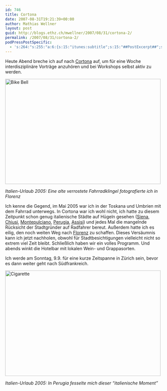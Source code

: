 ```yaml
---
id: 746
title: Cortona
date: 2007-08-31T19:21:39+00:00
author: Mathias Wellner
layout: post
guid: http://blogs.ethz.ch/mwellner/2007/08/31/cortona-2/
permalink: /2007/08/31/cortona-2/
podPressPostSpecific:
  - 's:264:"s:255:"a:6:{s:15:"itunes:subtitle";s:15:"##PostExcerpt##";s:14:"itunes:summary";s:15:"##PostExcerpt##";s:15:"itunes:keywords";s:17:"##WordPressCats##";s:13:"itunes:author";s:10:"##Global##";s:15:"itunes:explicit";s:7:"Default";s:12:"itunes:block";s:7:"Default";}";";'
---
```

Heute Abend breche ich auf nach [Cortona](http://de.wikipedia.org/wiki/Cortona) auf, um für eine Woche interdisziplinäre Vorträge anzuhören und bei Workshops selbst aktiv zu werden.

[<img src="http://farm2.static.flickr.com/1197/1286456095_a53602ad7c.jpg" alt="Bike Bell" height="337" width="500" />](http://www.flickr.com/photos/mwellner/1286456095/ "Photo Sharing")
  
_Italien-Urlaub 2005: Eine alte verrostete Fahrradklingel fotografierte ich in Florenz_

Ich kenne die Gegend, im Mai 2005 war ich in der Toskana und Umbrien mit dem Fahrrad unterwegs. In Cortona war ich wohl nicht, ich hatte zu diesem Zeitpunkt schon genug italienische Städte auf Hügeln gesehen ([Siena](http://de.wikipedia.org/wiki/Siena), [Chiusi](http://de.wikipedia.org/wiki/Chiusi), [Montepulciano](http://de.wikipedia.org/wiki/Montepulciano_%28Toskana%29), [Perugia](http://de.wikipedia.org/wiki/Perugia), [Assisi](http://de.wikipedia.org/wiki/Assisi)) und jedes Mal die mangelnde Rücksicht der Stadtgründer auf Radfahrer bereut. Außerdem hatte ich es eilig, den noch weiten Weg nach [Florenz](http://de.wikipedia.org/wiki/Florenz) zu schaffen. Dieses Versäumnis kann ich jetzt nachholen, obwohl für Stadtbesichtigungen vielleicht nicht so extrem viel Zeit bleibt. Schließlich haben wir ein volles Programm. Und abends winkt die Hotelbar mit lokalen Wein- und Grappasorten.

Ich werde am Sonntag, 9.9. für eine kurze Zeitspanne in Zürich sein, bevor es dann weiter geht nach Südfrankreich.

[<img src="http://farm2.static.flickr.com/1276/1286456139_e83f5bd019.jpg" alt="Cigarette" height="338" width="500" />](http://www.flickr.com/photos/mwellner/1286456139/ "Photo Sharing")
  
_Italien-Urlaub 2005: In Perugia fesselte mich dieser &#8220;italienische Moment&#8221;_